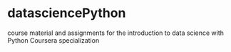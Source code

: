 # datasciencePython
course material and assignments for the introduction to data science with Python Coursera specialization
